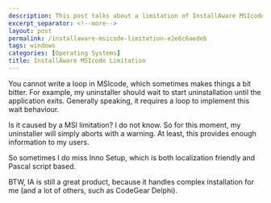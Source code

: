```yaml
---
description: This post talks about a limitation of InstallAware MSIcode.
excerpt_separator: <!--more-->
layout: post
permalink: /installaware-msicode-limitation-e2e6c6aedeb
tags: windows
categories: [Operating Systems]
title: InstallAware MSIcode Limitation
---
```

You cannot write a loop in MSIcode, which sometimes makes things a bit bitter. For example, my uninstaller should wait to start uninstallation until the application exits. Generally speaking, it requires a loop to implement this wait behaviour.
<!--more-->

Is it caused by a MSI limitation? I do not know. So for this moment, my uninstaller will simply aborts with a warning. At least, this provides enough information to my users.

So sometimes I do miss Inno Setup, which is both localization friendly and Pascal script based.

BTW, IA is still a great product, because it handles complex installation for me (and a lot of others, such as CodeGear Delphi).
